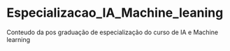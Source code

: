 # Especializacao_IA_Machine_leaning
Conteudo da pos graduação de  especialização do curso de IA e Machine learning
